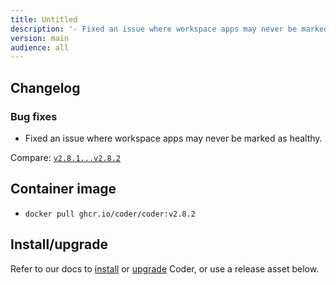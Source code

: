 ```yaml
---
title: Untitled
description: '- Fixed an issue where workspace apps may never be marked as healthy.'
version: main
audience: all
---
```

## Changelog

### Bug fixes

- Fixed an issue where workspace apps may never be marked as healthy.

Compare: [`v2.8.1...v2.8.2`](https://github.com/coder/coder/compare/v2.8.1...v2.8.2)

## Container image

- `docker pull ghcr.io/coder/coder:v2.8.2`

## Install/upgrade

Refer to our docs to [install](https://coder.com/docs/install) or [upgrade](https://coder.com/docs/admin/upgrade) Coder, or use a release asset below.
